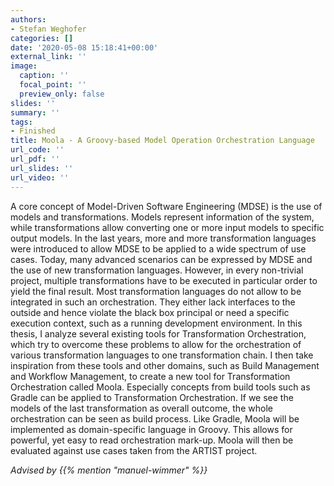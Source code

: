 ```yaml
---
authors:
- Stefan Weghofer
categories: []
date: '2020-05-08 15:18:41+00:00'
external_link: ''
image:
  caption: ''
  focal_point: ''
  preview_only: false
slides: ''
summary: ''
tags:
- Finished
title: Moola - A Groovy-based Model Operation Orchestration Language
url_code: ''
url_pdf: ''
url_slides: ''
url_video: ''
---
```


A core concept of Model-Driven Software Engineering (MDSE) is the use of models and transformations. Models represent information of the system, while transformations allow converting one or more input models to specific output models. In the last years, more and more transformation languages were introduced to allow MDSE to be applied to a wide spectrum of use cases. Today, many advanced scenarios can be expressed by MDSE and the use of new transformation languages. However, in every non-trivial project, multiple transformations have to be executed in particular order to yield the final result. Most transformation languages do not allow to be integrated in such an orchestration. They either lack interfaces to the outside and hence violate the black box principal or need a specific execution context, such as a running development environment. In this thesis, I analyze several existing tools for Transformation Orchestration, which try to overcome these problems to allow for the orchestration of various transformation languages to one transformation chain. I then take inspiration from these tools and other domains, such as Build Management and Workflow Management, to create a new tool for Transformation Orchestration called Moola. Especially concepts from build tools such as Gradle can be applied to Transformation Orchestration. If we see the models of the last transformation as overall outcome, the whole orchestration can be seen as build process. Like Gradle, Moola will be implemented as domain-specific language in Groovy. This allows for powerful, yet easy to read orchestration mark-up. Moola will then be evaluated against use cases taken from the ARTIST project.

*Advised by {{% mention "manuel-wimmer" %}}*
